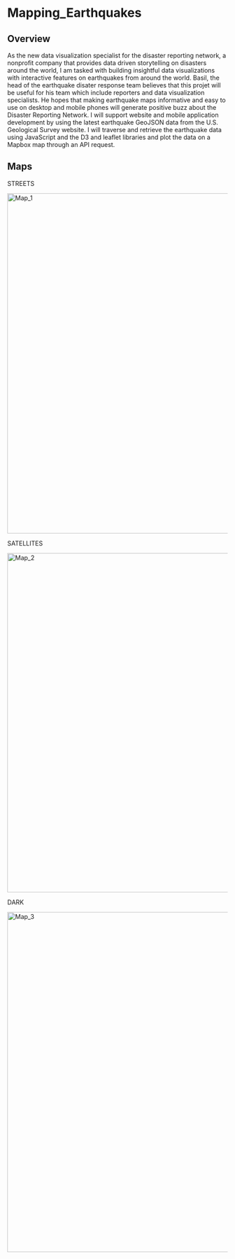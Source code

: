 # Mapping_Earthquakes

## Overview

As the new data visualization specialist for the disaster reporting network, a nonprofit company that provides data driven storytelling on disasters around the world, I am tasked with building insightful data visualizations with interactive features on earthquakes from around the world. Basil, the head of the earthquake disater response team believes that this projet will be useful for his team which include reporters and data visualization specialists. He hopes that making earthquake maps informative and easy to use on desktop and mobile phones will generate positive buzz about the Disaster Reporting Network. I will support website and mobile application development by using the latest earthquake GeoJSON data from the U.S. Geological Survey website. I will traverse and retrieve the earthquake data using JavaScript and the D3 and leaflet libraries and plot the data on a Mapbox map through an API request. 

## Maps
STREETS 

<img width="778" alt="Map_1" src="https://user-images.githubusercontent.com/93399107/169708390-f331ed26-18b6-47a3-bf34-ac45b6ed259b.PNG">

SATELLITES

<img width="776" alt="Map_2" src="https://user-images.githubusercontent.com/93399107/169708459-a2f41ef4-03cd-4239-b9cf-fd80dd871921.PNG">

DARK

<img width="778" alt="Map_3" src="https://user-images.githubusercontent.com/93399107/169708495-1b2032fb-c76d-4709-add5-91cf7ee1c922.PNG">
